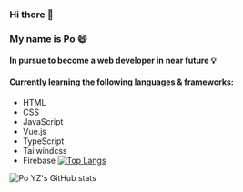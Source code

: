 ### Hi there 👋
### My name is Po :smile:
#### In pursue to become a web developer in near future :bulb:
#### Currently learning the following languages & frameworks:
- HTML
- CSS
- JavaScript
- Vue.js
- TypeScript
- Tailwindcss
- Firebase
[![Top Langs](https://github-readme-stats.vercel.app/api/top-langs/?username=eazypau&layout=compact)](https://github.com/anuraghazra/github-readme-stats)

![Po YZ's GitHub stats](https://github-readme-stats.vercel.app/api?username=eazypau&theme=prussian&show_icons=true)

